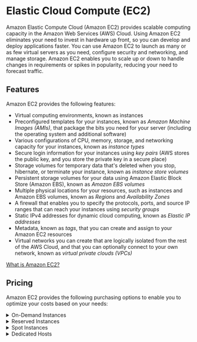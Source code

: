 # Elastic Cloud Compute (EC2)

Amazon Elastic Compute Cloud (Amazon EC2) provides scalable computing capacity in the Amazon Web Services (AWS) Cloud. Using Amazon EC2 eliminates your need to invest in hardware up front, so you can develop and deploy applications faster. You can use Amazon EC2 to launch as many or as few virtual servers as you need, configure security and networking, and manage storage. Amazon EC2 enables you to scale up or down to handle changes in requirements or spikes in popularity, reducing your need to forecast traffic. 

## Features

Amazon EC2 provides the following features:

- Virtual computing environments, known as instances
- Preconfigured templates for your instances, known as _Amazon Machine Images (AMIs)_, that package the bits you need for your server (including the operating system and additional software) 
- Various configurations of CPU, memory, storage, and networking capacity for your instances, known as _instance types_
- Secure login information for your instances using _key pairs_ (AWS stores the public key, and you store the private key in a secure place)
- Storage volumes for temporary data that's deleted when you stop, hibernate, or terminate your instance, known as _instance store volumes_
- Persistent storage volumes for your data using Amazon Elastic Block Store (Amazon EBS), known as _Amazon EBS volumes_
- Multiple physical locations for your resources, such as instances and Amazon EBS volumes, known as _Regions_ and _Availability Zones_
- A firewall that enables you to specify the protocols, ports, and source IP ranges that can reach your instances using _security groups_
- Static IPv4 addresses for dynamic cloud computing, known as _Elastic IP addresses_
- Metadata, known as _tags_, that you can create and assign to your Amazon EC2 resources
- Virtual networks you can create that are logically isolated from the rest of the AWS Cloud, and that you can optionally connect to your own network, known as _virtual private clouds (VPCs)_

[What is Amazon EC2?](https://docs.aws.amazon.com/AWSEC2/latest/UserGuide/concepts.html)

## Pricing

Amazon EC2 provides the following purchasing options to enable you to optimize your costs based on your needs: 

<details>
  <summary>On-Demand Instances</summary> 
  
  ---
  > Pay, by the second or hour, for the instances that you launch. 
  >
  > Pay for compute capacity, by the second or hour, with no long-term commitments. You have full control over its lifecycle—you decide when to launch, stop, hibernate, start, reboot, or terminate it. 
  >
  > You pay only for the seconds that your On-Demand Instances are in the running state.
  ---

  [On-Demand Instances](https://docs.aws.amazon.com/AWSEC2/latest/UserGuide/ec2-on-demand-instances.html)
</details>

<details>
  <summary>Reserved Instances</summary>

  --- 
  > Reduce costs by making a commitment to a consistent instance configuration for a term of 1 or 3 years. 
  >
  > Reserved Instances are a billing discount applied to the use of On-Demand Instances in your account that must match certain attributes.
  ---
  Types of Reserved Instances:

  > _Standard_
  >
  > Provides a more signifiant discount the more you pay up front and the longer the contract, but instances cannot be exchanged.

  > _Convertible_
  >
  > Provides less of a discount than _Standard_, but instances can exchanged (converted from one configuration to another).
    
  > _Scheduled_
  > 
  > Reserves capacity that is scheduled to recur daily, weekly, or monthly, with a specified start time and duration, for a one-year term
  ---

</details>

<details>
  <summary>Spot Instances</summary>

  ---
  > Uses spare EC2 capacity that is available for less than the On-Demand price.
  >
  > Spot Instances are a cost-effective choice if you can be flexible about when your applications run and if your applications can be interrupted.
  ---
</details>

<details>
  <summary>Dedicated Hosts</summary>
  
  ---
  > An Amazon EC2 Dedicated Host is a physical server with EC2 instance capacity fully dedicated to your use. Dedicated Hosts allow you to use your existing per-socket, per-core, or per-VM software licenses
  ---

</details>